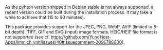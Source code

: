 As the pyhton version shipped in Debian stable is not always supported, a recent version could be built during the installation process. It may take a while to achieve that (15 to 60 minutes).

This package provides support for the JPEG, PNG, WebP, AVIF (limited to 8-bit depth), TIFF, GIF and SVG (input) image formats.
HEIC/HEIF file format is not supported (see cf. https://github.com/YunoHost-Apps/immich_ynh/issues/40#issuecomment-2096788600).

